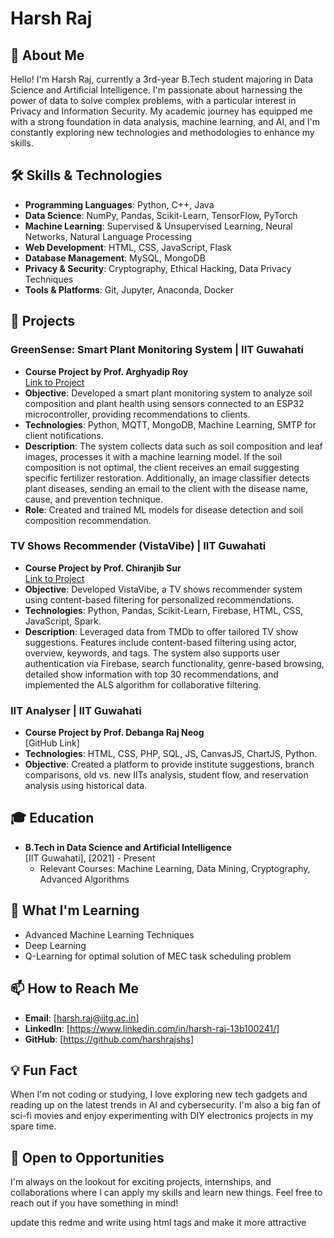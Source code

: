 # Harsh Raj

## 👋 About Me

Hello! I'm Harsh Raj, currently a 3rd-year B.Tech student majoring in Data Science and Artificial Intelligence. I'm passionate about harnessing the power of data to solve complex problems, with a particular interest in Privacy and Information Security. My academic journey has equipped me with a strong foundation in data analysis, machine learning, and AI, and I'm constantly exploring new technologies and methodologies to enhance my skills.

## 🛠 Skills & Technologies

- **Programming Languages**: Python, C++, Java
- **Data Science**: NumPy, Pandas, Scikit-Learn, TensorFlow, PyTorch
- **Machine Learning**: Supervised & Unsupervised Learning, Neural Networks, Natural Language Processing
- **Web Development**: HTML, CSS, JavaScript, Flask
- **Database Management**: MySQL, MongoDB
- **Privacy & Security**: Cryptography, Ethical Hacking, Data Privacy Techniques
- **Tools & Platforms**: Git, Jupyter, Anaconda, Docker

## 🚀 Projects

### GreenSense: Smart Plant Monitoring System | IIT Guwahati
- **Course Project by Prof. Arghyadip Roy**  
  [Link to Project](https://shorturl.at/iZQn9)
- **Objective**: Developed a smart plant monitoring system to analyze soil composition and plant health using sensors connected to an ESP32 microcontroller, providing recommendations to clients.
- **Technologies**: Python, MQTT, MongoDB, Machine Learning, SMTP for client notifications.
- **Description**: The system collects data such as soil composition and leaf images, processes it with a machine learning model. If the soil composition is not optimal, the client receives an email suggesting specific fertilizer restoration. Additionally, an image classifier detects plant diseases, sending an email to the client with the disease name, cause, and prevention technique.
- **Role**: Created and trained ML models for disease detection and soil composition recommendation.

### TV Shows Recommender (VistaVibe) | IIT Guwahati
- **Course Project by Prof. Chiranjib Sur**  
  [Link to Project](https://shorturl.at/DwYry)
- **Objective**: Developed VistaVibe, a TV shows recommender system using content-based filtering for personalized recommendations.
- **Technologies**: Python, Pandas, Scikit-Learn, Firebase, HTML, CSS, JavaScript, Spark.
- **Description**: Leveraged data from TMDb to offer tailored TV show suggestions. Features include content-based filtering using actor, overview, keywords, and tags. The system also supports user authentication via Firebase, search functionality, genre-based browsing, detailed show information with top 30 recommendations, and implemented the ALS algorithm for collaborative filtering.

### IIT Analyser | IIT Guwahati
- **Course Project by Prof. Debanga Raj Neog**  
  [GitHub Link]
- **Technologies**: HTML, CSS, PHP, SQL, JS, CanvasJS, ChartJS, Python.
- **Objective**: Created a platform to provide institute suggestions, branch comparisons, old vs. new IITs analysis, student flow, and reservation analysis using historical data.

## 🎓 Education

- **B.Tech in Data Science and Artificial Intelligence**  
  [IIT Guwahati], [2021] - Present  
  - Relevant Courses: Machine Learning, Data Mining, Cryptography, Advanced Algorithms

## 🌱 What I'm Learning

- Advanced Machine Learning Techniques
- Deep Learning
- Q-Learning for optimal solution of MEC task scheduling problem

## 📫 How to Reach Me

- **Email**: [harsh.raj@iitg.ac.in]
- **LinkedIn**: [https://www.linkedin.com/in/harsh-raj-13b100241/]
- **GitHub**: [https://github.com/harshrajshs]

## 💡 Fun Fact

When I'm not coding or studying, I love exploring new tech gadgets and reading up on the latest trends in AI and cybersecurity. I'm also a big fan of sci-fi movies and enjoy experimenting with DIY electronics projects in my spare time.

## 🤝 Open to Opportunities

I'm always on the lookout for exciting projects, internships, and collaborations where I can apply my skills and learn new things. Feel free to reach out if you have something in mind!


update this redme and write using html tags and make it more attractive
